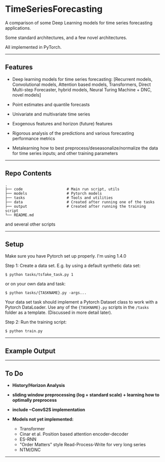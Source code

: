 # TimeSeriesForecasting

A comparison of some Deep Learning models for time series forecasting applications.

Some standard  architectures, and a few novel architectures.

All implemented in PyTorch.


---

## Features

- Deep learning models for time series forecasting:
 [Recurrent models, Convolutional models, Attention based models, Transformers, Direct Multi-step Forecaster, hybrid models, Neural Turing Machine + DNC, novel models]

- Point estimates and quantile forecasts

- Univariate and multivariate time series

- Exogenous features and horizon (future) features

- Rigorous analysis of the predictions and various forecasting performance metrics

- Metalearning how to best preprocess/deseasonalize/normalize the data for time series inputs; and other training parameters

---

## Repo Contents

    .
    ├── code                    # Main run script, utils
    ├── models                  # Pytorch models
    ├── tasks                   # Tools and utilities
    ├── data                    # Created after running one of the tasks
    ├── output                  # Created after running the training script
    └── README.md

and several other scripts

---

## Setup

Make sure you have Pytorch set up properly. I'm using 1.4.0

Step 1: Create a data set. E.g. by using a default synthetic data set:

```shell
$ python tasks/tsfake_task.py 1
```

or on your own data and task:

```shell
$ python tasks/{TASKNAME}.py -args...
```

Your data set task should implement a Pytorch Dataset class to work with a Pytorch DataLoader.
Use any of the `{TASKNAME}.py` scripts in the `/tasks` folder as a template.
(Discussed in more detail later).


Step 2: Run the training script:

```shell
$ python train.py
```

---

## Example Output

---

## To Do

- **History/Horizon Analysis**

- **sliding window preprocessing (log + standard scale) + learning how to optimally preprocess**

- **include ~ConvS2S implementation**

- **Models not yet implemented:**
    - Transformer
    - Cinar et al. Position based attention encoder-decoder
    - ES-RNN
    - "Order Matters" style Read-Process-Write for very long series
    - NTM/DNC

---